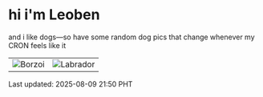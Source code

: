 # hi i'm Leoben

and i like dogs—so have some random dog pics that change whenever my CRON feels like it

|  |  |
|--------|----------|
| ![Borzoi](https://random-dog-vercel.vercel.app/api/random-borzoi?v=1754747416) | ![Labrador](https://random-dog-vercel.vercel.app/api/random-labrador?v=1754747416) |

Last updated: 2025-08-09 21:50 PHT
